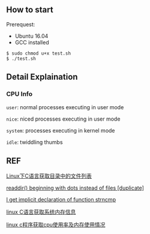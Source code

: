 ## How to start

Prerequest:
- Ubuntu 16.04
- GCC installed

```
$ sudo chmod u+x test.sh
$ ./test.sh
```

## Detail Explaination
### CPU Info
`user`: normal processes executing in user mode

`nice`: niced processes executing in user mode

`system`: processes executing in kernel mode

`idle`: twiddling thumbs


## REF
[Linux下C语言获取目录中的文件列表](http://nayan115.blog.sohu.com/231443440.html)

[readdir() beginning with dots instead of files [duplicate]](http://stackoverflow.com/questions/20265328/readdir-beginning-with-dots-instead-of-files)

[I get implicit declaration of function strncmp](http://stackoverflow.com/questions/7579370/i-get-implicit-declaration-of-function-strncmp)

[linux C语言获取系统内存信息](http://blog.csdn.net/woxiaozhi/article/details/30053135)

[linux c程序获取cpu使用率及内存使用情况](http://blog.chinaunix.net/uid-23198141-id-3375870.html)

